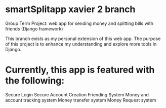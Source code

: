 # smartSplitapp xavier 2 branch
Group Term Project: web app for sending money and splitting bills with friends (Django framework)

This branch exists as my personal extension of this web app. The purpose of this project is to enhance my understanding and explore more tools in Django.

# Currently, this app is featured with the following:
Secure Login
Secure Account Creation
Friending System
Money and account tracking system
Money transfer system
Money Request system
